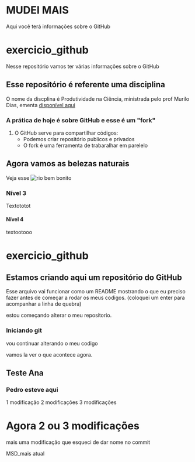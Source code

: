 
# MUDEI MAIS

Aqui você terá informações sobre o GitHub

# exercicio_github 
Nesse repositório vamos ter várias informações sobre o GitHub


## Esse repositório é referente uma disciplina 

O nome da discplina é Produtividade na Ciência, ministrada pelo prof Murilo Dias,
ementa [disponível aqui](http://pgeclunb.net.br/pt-br/lista-de-oferta-3/ementas?start=20)

### A prática de hoje é sobre GitHub e esse é um "fork"

1. O GitHub serve para compartilhar códigos:
    - Podemos criar repositório publicos e privados
     - O fork é uma ferramenta de trabaralhar em parelelo

## Agora vamos as belezas naturais
Veja esse ![rio bem bonito](https://upload.wikimedia.org/wikipedia/commons/e/ee/Piracicaba-SP.jpg)

### Nível 3

Textototot

#### Nível 4 

textootooo
# exercicio_github

## Estamos criando aqui um repositório do GitHub




Esse arquivo vai funcionar como um README mostrando o que eu preciso fazer 
antes de começar a rodar os meus codigos.
(coloquei um enter para acompanhar a linha de quebra) 
 
 
estou começando alterar o meu repositorio.

### Iniciando git

vou continuar alterando o meu codigo

vamos la ver o que acontece agora.





## Teste Ana 

### Pedro esteve aqui

1 modificação
2 modificações
3 modificações


# Agora 2 ou 3 modificações
mais uma modificação que esqueci de dar nome no commit


MSD_mais atual

